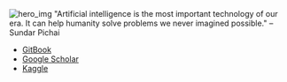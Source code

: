 <img alt="hero_img" src="https://media4.giphy.com/media/v1.Y2lkPTc5MGI3NjExeGNwNndhamMzOWtsanB5NnU2bG5leWZjemxnZzh0c2tyNG1qNWVyeCZlcD12MV9pbnRlcm5hbF9naWZfYnlfaWQmY3Q9cw/FEVBXvnC4exOg/giphy.gif"/>
"Artificial intelligence is the most important technology of our era. It can help humanity solve problems we never imagined possible." – Sundar Pichai

* [GitBook](https://renoki1s-blog.gitbook.io/lif31ups-blog)
* [Google Scholar](https://scholar.google.com/citations?user=4F8M6pAAAAAJ&user=4F8M6pAAAAAJ)
* [Kaggle](https://www.kaggle.com/myeonghwanhan)
